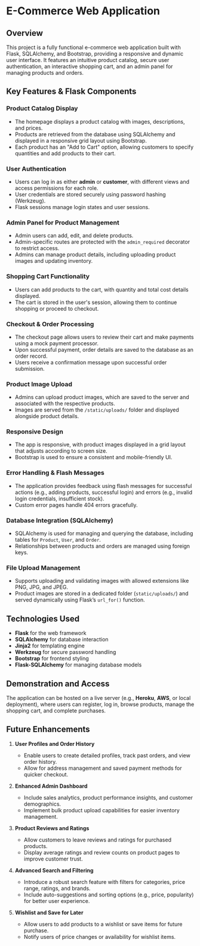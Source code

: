 # E-Commerce Web Application

## Overview
This project is a fully functional e-commerce web application built with Flask, SQLAlchemy, and Bootstrap, providing a responsive and dynamic user interface. It features an intuitive product catalog, secure user authentication, an interactive shopping cart, and an admin panel for managing products and orders.

## Key Features & Flask Components

### Product Catalog Display
- The homepage displays a product catalog with images, descriptions, and prices.
- Products are retrieved from the database using SQLAlchemy and displayed in a responsive grid layout using Bootstrap.
- Each product has an "Add to Cart" option, allowing customers to specify quantities and add products to their cart.

### User Authentication
- Users can log in as either **admin** or **customer**, with different views and access permissions for each role.
- User credentials are stored securely using password hashing (Werkzeug).
- Flask sessions manage login states and user sessions.

### Admin Panel for Product Management
- Admin users can add, edit, and delete products.
- Admin-specific routes are protected with the `admin_required` decorator to restrict access.
- Admins can manage product details, including uploading product images and updating inventory.

### Shopping Cart Functionality
- Users can add products to the cart, with quantity and total cost details displayed.
- The cart is stored in the user's session, allowing them to continue shopping or proceed to checkout.

### Checkout & Order Processing
- The checkout page allows users to review their cart and make payments using a mock payment processor.
- Upon successful payment, order details are saved to the database as an order record.
- Users receive a confirmation message upon successful order submission.

### Product Image Upload
- Admins can upload product images, which are saved to the server and associated with the respective products.
- Images are served from the `/static/uploads/` folder and displayed alongside product details.

### Responsive Design
- The app is responsive, with product images displayed in a grid layout that adjusts according to screen size.
- Bootstrap is used to ensure a consistent and mobile-friendly UI.

### Error Handling & Flash Messages
- The application provides feedback using flash messages for successful actions (e.g., adding products, successful login) and errors (e.g., invalid login credentials, insufficient stock).
- Custom error pages handle 404 errors gracefully.

### Database Integration (SQLAlchemy)
- SQLAlchemy is used for managing and querying the database, including tables for `Product`, `User`, and `Order`.
- Relationships between products and orders are managed using foreign keys.

### File Upload Management
- Supports uploading and validating images with allowed extensions like PNG, JPG, and JPEG.
- Product images are stored in a dedicated folder (`static/uploads/`) and served dynamically using Flask’s `url_for()` function.

## Technologies Used
- **Flask** for the web framework
- **SQLAlchemy** for database interaction
- **Jinja2** for templating engine
- **Werkzeug** for secure password handling
- **Bootstrap** for frontend styling
- **Flask-SQLAlchemy** for managing database models

## Demonstration and Access
The application can be hosted on a live server (e.g., **Heroku**, **AWS**, or local deployment), where users can register, log in, browse products, manage the shopping cart, and complete purchases.

## Future Enhancements

1. **User Profiles and Order History**
   - Enable users to create detailed profiles, track past orders, and view order history.
   - Allow for address management and saved payment methods for quicker checkout.

2. **Enhanced Admin Dashboard**
   - Include sales analytics, product performance insights, and customer demographics.
   - Implement bulk product upload capabilities for easier inventory management.

3. **Product Reviews and Ratings**
   - Allow customers to leave reviews and ratings for purchased products.
   - Display average ratings and review counts on product pages to improve customer trust.

4. **Advanced Search and Filtering**
   - Introduce a robust search feature with filters for categories, price range, ratings, and brands.
   - Include auto-suggestions and sorting options (e.g., price, popularity) for better user experience.

5. **Wishlist and Save for Later**
   - Allow users to add products to a wishlist or save items for future purchase.
   - Notify users of price changes or availability for wishlist items.

